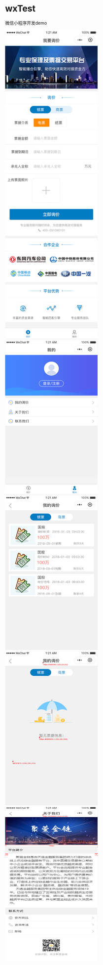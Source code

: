 # wxTest
微信小程序开发demo

<img width="300px" height="1000px" src="https://github.com/zhangyan73/readmeSource/blob/master/20181030171101.png"/>

<img width="300px" height="500px" src = "https://github.com/zhangyan73/readmeSource/blob/master/20181030171102.png"/>

<img width="300px" height="500px" src = "https://github.com/zhangyan73/readmeSource/blob/master/20181030171103.png"/>

<img width="300px" height="500px" src = "https://github.com/zhangyan73/readmeSource/blob/master/20181030171104.png"/>

<img width="300px" height="500px" src = "https://github.com/zhangyan73/readmeSource/blob/master/20181030171105.png"/>
